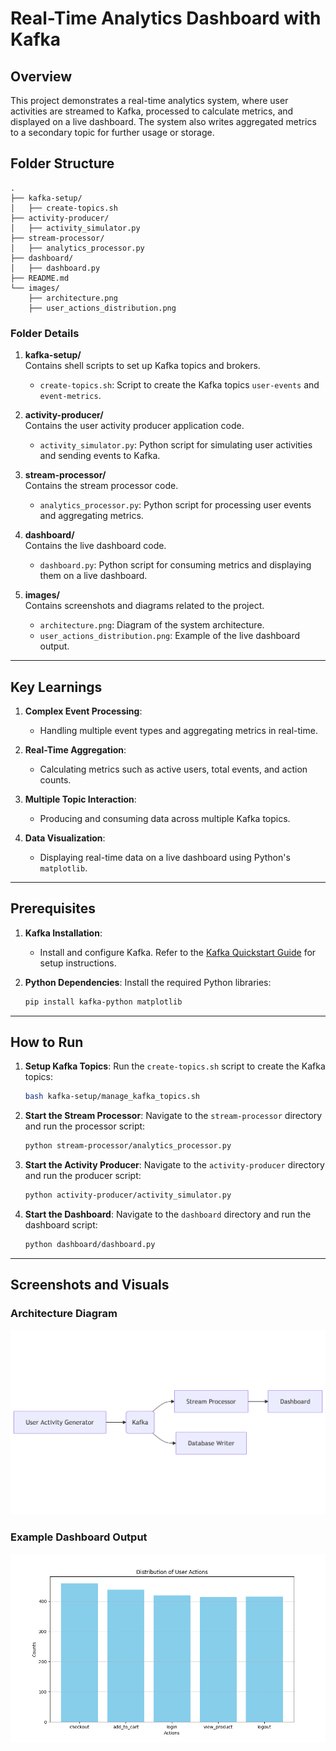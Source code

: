 # Real-Time Analytics Dashboard with Kafka

## Overview

This project demonstrates a real-time analytics system, where user activities are streamed to Kafka, processed to calculate metrics, and displayed on a live dashboard. The system also writes aggregated metrics to a secondary topic for further usage or storage.


## Folder Structure

```plaintext
.
├── kafka-setup/
│   ├── create-topics.sh
├── activity-producer/
│   ├── activity_simulator.py
├── stream-processor/
│   ├── analytics_processor.py
├── dashboard/
│   ├── dashboard.py
├── README.md
└── images/
    ├── architecture.png
    ├── user_actions_distribution.png
```

### Folder Details

1. **kafka-setup/**  
   Contains shell scripts to set up Kafka topics and brokers.  
   - `create-topics.sh`: Script to create the Kafka topics `user-events` and `event-metrics`.

2. **activity-producer/**  
   Contains the user activity producer application code.  
   - `activity_simulator.py`: Python script for simulating user activities and sending events to Kafka.

3. **stream-processor/**  
   Contains the stream processor code.  
   - `analytics_processor.py`: Python script for processing user events and aggregating metrics.

4. **dashboard/**  
   Contains the live dashboard code.  
   - `dashboard.py`: Python script for consuming metrics and displaying them on a live dashboard.

5. **images/**  
   Contains screenshots and diagrams related to the project.  
   - `architecture.png`: Diagram of the system architecture.
   - `user_actions_distribution.png`: Example of the live dashboard output.

---

## Key Learnings

1. **Complex Event Processing**:
   - Handling multiple event types and aggregating metrics in real-time.

2. **Real-Time Aggregation**:
   - Calculating metrics such as active users, total events, and action counts.

3. **Multiple Topic Interaction**:
   - Producing and consuming data across multiple Kafka topics.

4. **Data Visualization**:
   - Displaying real-time data on a live dashboard using Python's `matplotlib`.

---

## Prerequisites

1. **Kafka Installation**:
   - Install and configure Kafka. Refer to the [Kafka Quickstart Guide](https://kafka.apache.org/quickstart) for setup instructions.

2. **Python Dependencies**:
   Install the required Python libraries:
   ```bash
   pip install kafka-python matplotlib
   ```

---

## How to Run

1. **Setup Kafka Topics**:
   Run the `create-topics.sh` script to create the Kafka topics:
   ```bash
   bash kafka-setup/manage_kafka_topics.sh
   ```

2. **Start the Stream Processor**:
   Navigate to the `stream-processor` directory and run the processor script:
   ```bash
   python stream-processor/analytics_processor.py
   ```

3. **Start the Activity Producer**:
   Navigate to the `activity-producer` directory and run the producer script:
   ```bash
   python activity-producer/activity_simulator.py
   ```

4. **Start the Dashboard**:
   Navigate to the `dashboard` directory and run the dashboard script:
   ```bash
   python dashboard/dashboard.py
   ```

---

## Screenshots and Visuals

### Architecture Diagram

![Real-Time Analytics Architecture](images/architecture.png)

### Example Dashboard Output

![Live Dashboard Example](images/user_actions_distribution.png)